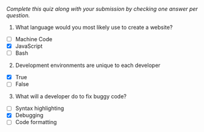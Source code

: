 *Complete this quiz along with your submission by checking one answer per question.*

1. What language would you most likely use to create a website?

- [ ] Machine Code
- [X] JavaScript
- [ ] Bash

2. Development environments are unique to each developer

- [X] True
- [ ] False

3. What will a developer do to fix buggy code?

- [ ] Syntax highlighting
- [X] Debugging
- [ ] Code formatting
